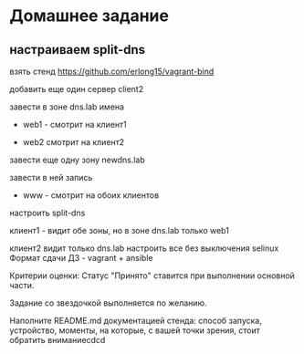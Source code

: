 # Домашнее задание
## настраиваем split-dns

взять стенд https://github.com/erlong15/vagrant-bind

добавить еще один сервер client2

завести в зоне dns.lab имена

* web1 - смотрит на клиент1

* web2  смотрит на клиент2

завести еще одну зону newdns.lab

завести в ней запись

* www - смотрит на обоих клиентов

настроить split-dns

клиент1 - видит обе зоны, но в зоне dns.lab только web1

клиент2 видит только dns.lab
настроить все без выключения selinux
Формат сдачи ДЗ - vagrant + ansible

Критерии оценки:
Статус "Принято" ставится при выполнении основной части.

Задание со звездочкой  выполняется по желанию.

Наполните README.md документацией стенда: способ запуска, устройство, моменты, на которые, с вашей точки зрения, стоит обратить вниманиеcdcd